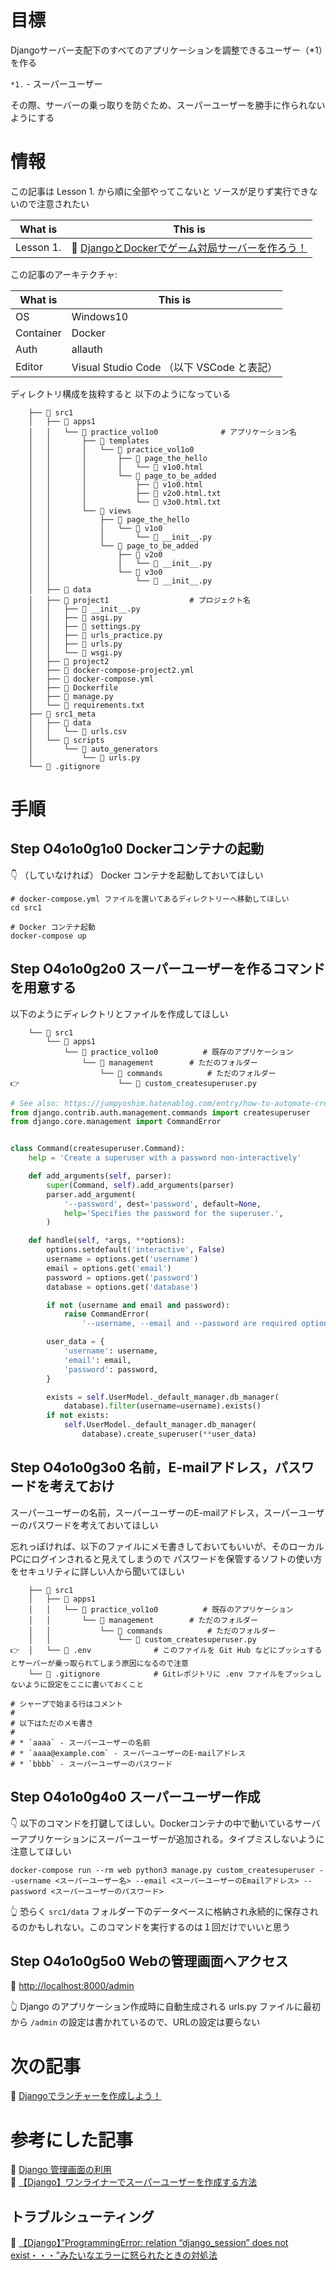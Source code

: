 # 目標

Djangoサーバー支配下のすべてのアプリケーションを調整できるユーザー（*1）を作る  

`*1.` - スーパーユーザー  

その際、サーバーの乗っ取りを防ぐため、スーパーユーザーを勝手に作られないようにする  

# 情報

この記事は Lesson 1. から順に全部やってこないと ソースが足りず実行できないので注意されたい  

| What is   | This is                                                                                                 |
| --------- | ------------------------------------------------------------------------------------------------------- |
| Lesson 1. | 📖 [DjangoとDockerでゲーム対局サーバーを作ろう！](https://qiita.com/muzudho1/items/eb0df0ea604e1fd9cdae) |

この記事のアーキテクチャ:  

| What is   | This is                                   |
| --------- | ----------------------------------------- |
| OS        | Windows10                                 |
| Container | Docker                                    |
| Auth      | allauth                                   |
| Editor    | Visual Studio Code （以下 VSCode と表記） |

ディレクトリ構成を抜粋すると 以下のようになっている  

```plaintext
    ├── 📂 src1
    │   ├── 📂 apps1
    │   │   └── 📂 practice_vol1o0              # アプリケーション名
    │   │       ├── 📂 templates
    │   │       │   └── 📂 practice_vol1o0
    │   │       │       ├── 📂 page_the_hello
    │   │       │       │   └── 📄 v1o0.html
    │   │       │       └── 📂 page_to_be_added
    │   │       │           ├── 📄 v1o0.html
    │   │       │           ├── 📄 v2o0.html.txt
    │   │       │           └── 📄 v3o0.html.txt
    │   │       └── 📂 views
    │   │           ├── 📂 page_the_hello
    │   │           │   └── 📂 v1o0
    │   │           │       └── 📄 __init__.py
    │   │           └── 📂 page_to_be_added
    │   │               ├── 📂 v2o0
    │   │               │   └── 📄 __init__.py
    │   │               └── 📂 v3o0
    │   │                   └── 📄 __init__.py
    │   ├── 📂 data
    │   ├── 📂 project1                  # プロジェクト名
    │   │   ├── 📄 __init__.py
    │   │   ├── 📄 asgi.py
    │   │   ├── 📄 settings.py
    │   │   ├── 📄 urls_practice.py
    │   │   ├── 📄 urls.py
    │   │   └── 📄 wsgi.py
    │   ├── 📂 project2
    │   ├── 🐳 docker-compose-project2.yml
    │   ├── 🐳 docker-compose.yml
    │   ├── 🐳 Dockerfile
    │   ├── 📄 manage.py
    │   └── 📄 requirements.txt
    ├── 📂 src1_meta
    │   ├── 📂 data
    │   │   └── 📄 urls.csv
    │   └── 📂 scripts
    │       └── 📂 auto_generators
    │           └── 📄 urls.py
    └── 📄 .gitignore
```

# 手順

## Step O4o1o0g1o0 Dockerコンテナの起動

👇 （していなければ） Docker コンテナを起動しておいてほしい  

```shell
# docker-compose.yml ファイルを置いてあるディレクトリーへ移動してほしい
cd src1

# Docker コンテナ起動
docker-compose up
```

## Step O4o1o0g2o0 スーパーユーザーを作るコマンドを用意する

以下のようにディレクトリとファイルを作成してほしい  

```plaintext
    └── 📂 src1
        └── 📂 apps1
            └── 📂 practice_vol1o0          # 既存のアプリケーション
                └── 📂 management        # ただのフォルダー
                    └── 📂 commands          # ただのフォルダー
👉                      └── 📄 custom_createsuperuser.py
```

```py
# See also: https://jumpyoshim.hatenablog.com/entry/how-to-automate-createsuperuser-on-django
from django.contrib.auth.management.commands import createsuperuser
from django.core.management import CommandError


class Command(createsuperuser.Command):
    help = 'Create a superuser with a password non-interactively'

    def add_arguments(self, parser):
        super(Command, self).add_arguments(parser)
        parser.add_argument(
            '--password', dest='password', default=None,
            help='Specifies the password for the superuser.',
        )

    def handle(self, *args, **options):
        options.setdefault('interactive', False)
        username = options.get('username')
        email = options.get('email')
        password = options.get('password')
        database = options.get('database')

        if not (username and email and password):
            raise CommandError(
                '--username, --email and --password are required options')

        user_data = {
            'username': username,
            'email': email,
            'password': password,
        }

        exists = self.UserModel._default_manager.db_manager(
            database).filter(username=username).exists()
        if not exists:
            self.UserModel._default_manager.db_manager(
                database).create_superuser(**user_data)
```

## Step O4o1o0g3o0 名前，E-mailアドレス，パスワードを考えておけ

スーパーユーザーの名前，スーパーユーザーのE-mailアドレス，スーパーユーザーのパスワードを考えておいてほしい  

忘れっぽければ、以下のファイルにメモ書きしておいてもいいが、そのローカルPCにログインされると見えてしまうので パスワードを保管するソフトの使い方をセキュリティに詳しい人から聞いてほしい  

```plaintext
    ├── 📂 src1
    │   ├── 📂 apps1
    │   │   └── 📂 practice_vol1o0          # 既存のアプリケーション
    │   │       └── 📂 management        # ただのフォルダー
    │   │           └── 📂 commands          # ただのフォルダー
    │   │               └── 📄 custom_createsuperuser.py
👉  │   └── 📄 .env              # このファイルを Git Hub などにプッシュするとサーバーが乗っ取られてしまう原因になるので注意
    └── 📄 .gitignore            # Gitレポジトリに .env ファイルをプッシュしないように設定をここに書いておくこと
```

```shell
# シャープで始まる行はコメント
#
# 以下はただのメモ書き
#
# * `aaaa` - スーパーユーザーの名前
# * `aaaa@example.com` - スーパーユーザーのE-mailアドレス
# * `bbbb` - スーパーユーザーのパスワード
```

## Step O4o1o0g4o0 スーパーユーザー作成

👇 以下のコマンドを打鍵してほしい。Dockerコンテナの中で動いているサーバーアプリケーションにスーパーユーザーが追加される。タイプミスしないように注意してほしい  

```shell
docker-compose run --rm web python3 manage.py custom_createsuperuser --username <スーパーユーザー名> --email <スーパーユーザーのEmailアドレス> --password <スーパーユーザーのパスワード>
```

👆 恐らく `src1/data` フォルダー下のデータベースに格納され永続的に保存されるのかもしれない。このコマンドを実行するのは１回だけでいいと思う  

## Step O4o1o0g5o0 Webの管理画面へアクセス

📖 [http://localhost:8000/admin](http://localhost:8000/admin)  

👆 Django のアプリケーション作成時に自動生成される urls.py ファイルに最初から `/admin` の設定は書かれているので、URLの設定は要らない  

# 次の記事

📖 [Djangoでランチャーを作成しよう！](https://qiita.com/muzudho1/items/ad2299cf94a9a5b1c254)  

# 参考にした記事

📖 [Django 管理画面の利用](https://python.keicode.com/django/admin-site-enabling.php)  
📖 [【Django】ワンライナーでスーパーユーザーを作成する方法](https://jumpyoshim.hatenablog.com/entry/how-to-automate-createsuperuser-on-django)  

## トラブルシューティング

📖 [【Django】”ProgrammingError: relation “django_session” does not exist・・・”みたいなエラーに怒られたときの対処法](https://yukituna.com/2745/)  
